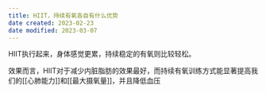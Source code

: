 ```yaml
---
title: HIIT，持续有氧各自有什么优势
date created: 2023-02-23
date modified: 2023-03-07
---
```


HIIT执行起来，身体感觉更累，持续稳定的有氧则比较轻松。

效果而言，HIIT对于减少内脏脂肪的效果最好，而持续有氧训练方式能显著提高我们的[[心肺能力]]和[[最大摄氧量]]，并且降低血压
